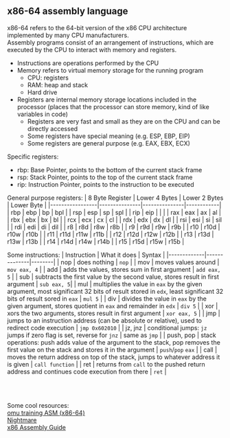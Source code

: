 x86-64 assembly language
-
x86-64 refers to the 64-bit version of the x86 CPU architecture implemented by many CPU manufacturers.  
Assembly programs consist of an arrangement of instructions, which are executed by the CPU to interact with memory and registers.  
- Instructions are operations performed by the CPU
- Memory refers to virtual memory storage for the running program
    - CPU: registers
    - RAM: heap and stack
    - Hard drive
- Registers are internal memory storage locations included in the processor (places that the processor can store memory, kind of like variables in code)
    - Registers are very fast and small as they are on the CPU and can be directly accessed
    - Some registers have special meaning (e.g. ESP, EBP, EIP)
    - Some registers are general purpose (e.g. EAX, EBX, ECX)

Specific registers:
- rbp: Base Pointer, points to the bottom of the current stack frame
- rsp: Stack Pointer, points to the top of the current stack frame
- rip: Instruction Pointer, points to the instruction to be executed

General purpose registers:
| 8 Byte Register | Lower 4 Bytes | Lower 2 Bytes | Lower Byte |
|-----------------|---------------|---------------|------------|
|   rbp           |     ebp       |     bp        |     bpl    |
|   rsp           |     esp       |     sp        |     spl    |
|   rip           |     eip       |               |            |
|   rax           |     eax       |     ax        |     al     |
|   rbx           |     ebx       |     bx        |     bl     |
|   rcx           |     ecx       |     cx        |     cl     |
|   rdx           |     edx       |     dx        |     dl     |
|   rsi           |     esi       |     si        |     sil    |
|   rdi           |     edi       |     di        |     dil    |
|   r8            |     r8d       |     r8w       |     r8b    |
|   r9            |     r9d       |     r9w       |     r9b    |
|   r10           |     r10d      |     r10w      |     r10b   |
|   r11           |     r11d      |     r11w      |     r11b   |
|   r12           |     r12d      |     r12w      |     r12b   |
|   r13           |     r13d      |     r13w      |     r13b   |
|   r14           |     r14d      |     r14w      |     r14b   |
|   r15           |     r15d      |     r15w      |     r15b   |


Some instructions: 
| Instruction | What it does | Syntax |
|-------------|--------------|--------|
| nop         | does nothing | `nop`  |
| mov         | moves values around | `mov eax, 4` |
| add         | adds the values, stores sum in first argument | `add eax, 5` |
| sub         | subtracts the first value by the second value, stores result in first argument | `sub eax, 5`|
| mul         | multiplies the value in `eax` by the given argument, most significant 32 bits of result stored in `edx`, least significant 32 bits of result sored in `eax` | `mul 5` |
| div         | divides the value in `eax` by the given argument, stores quotient in `eax` and remainder in `edx` | `div 5` |
| xor         | xors the two arguments, stores result in first argument | `xor eax, 5` |
| jmp         | jumps to an instruction address (can be absolute or relative), used to redirect code execution | `jmp 0x602010` |
| jz, jnz     | conditional jumps: `jz` jumps if zero flag is set, reverse for `jnz` | same as `jmp` |
| push, pop   | stack operations: push adds value of the argument to the stack, pop removes the first value on the stack and stores it in the argument | `push`/`pop` `eax` |
| call        | moves the return address on top of the stack, jumps to whatever address it is given | `call function` |
| ret         | returns from `call` to the pushed return address and continues code execution from there | `ret` |


<br></br>
  
Some cool resources:  
[omu training ASM (x86-64)](https://omu.rce.so/lessons/asm-x86-64/introduction)  
[Nightmare](https://guyinatuxedo.github.io/01-intro_assembly/assembly/index.html)  
[x86 Assembly Guide](https://www.cs.virginia.edu/~evans/cs216/guides/x86.html)  